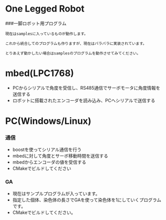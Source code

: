 One Legged Robot
================
###一脚ロボット用プログラム

    現在はsamplesに入っているものが動作します。

    これから統合してのプログラムも作りますが、現在はバラバラに実装されています。

    とりあえず動かしたい場合はsamplesのプログラムを動作させてみてください。

# mbed(LPC1768)
* PCからシリアルで角度を受信し、RS485通信でサーボモータに角度情報を送信する
* ロボットに搭載されたエンコーダを読み込み、PCへシリアルで送信する



# PC(Windows/Linux)
### 通信
* boostを使ってシリアル通信を行う
* mbedに対して角度とサーボ移動時間を送信する
* mbedからエンコーダの値を受信する
* CMakeでビルドしてください

### GA
* 現在はサンプルプログラムが入っています。
* 指定した個体、染色体の長さでGAを使って染色体を1にしていくプログラムです。
* CMakeでビルドしてください。
